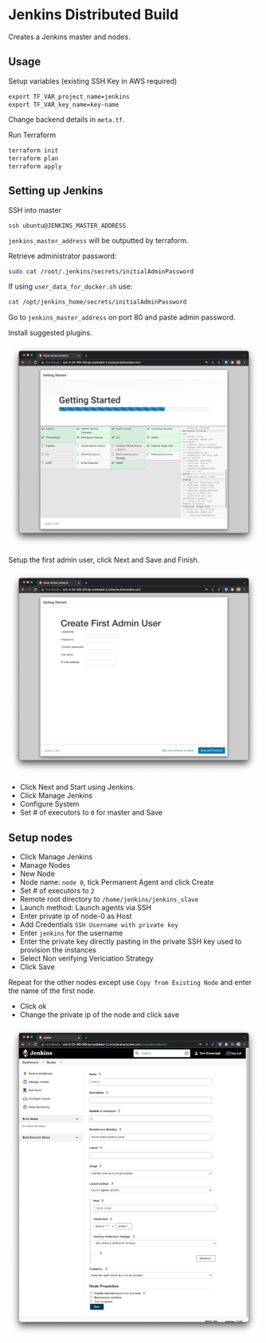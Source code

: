# Jenkins Distributed Build

Creates a Jenkins master and nodes.

## Usage

Setup variables (existing SSH Key in AWS required)
```
export TF_VAR_project_name=jenkins
export TF_VAR_key_name=key-name
```
Change backend details in `meta.tf`.

Run Terraform
```
terraform init
terraform plan
terraform apply
```

## Setting up Jenkins

SSH into master
```
ssh ubuntu@JENKINS_MASTER_ADDRESS
```
`jenkins_master_address` will be outputted by terraform.

Retrieve administrator password:
```bash
sudo cat /root/.jenkins/secrets/initialAdminPassword
```

If using `user_data_for_docker.sh` use:
```bash
cat /opt/jenkins_home/secrets/initialAdminPassword
```

Go to `jenkins_master_address` on port 80 and paste admin password.

Install suggested plugins.

![Installing plugins](docs/images/installing-plugins.png)

Setup the first admin user, click Next and Save and Finish.

![Setup admin user](docs/images/setup-admin-user.png)

- Click Next and Start using Jenkins.
- Click Manage Jenkins
- Configure System
- Set # of executors to `0` for master and Save

## Setup nodes

- Click Manage Jenkins
- Manage Nodes
- New Node
- Node name: `node 0`, tick Permanent Agent and click Create
- Set # of executors to `2`
- Remote root directory to `/home/jenkins/jenkins_slave`
- Launch method: Launch agents via SSH
- Enter private ip of node-0 as Host
- Add Credentials `SSH Username with private key`
- Enter `jenkins` for the username
- Enter the private key directly pasting in the private SSH key used to provision the instances
- Select Non verifying Vericiation Strategy
- Click Save

Repeat for the other nodes except use `Copy from Existing Node` and enter the name of the first node.
- Click ok
- Change the private ip of the node and click save

![Setup node](docs/images/setup-node.png)
